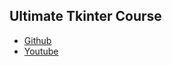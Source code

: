 ## Ultimate Tkinter Course


- [Github](https://github.com/clear-code-projects/tkinter-complete)
- [Youtube](https://www.youtube.com/watch?v=mop6g-c5HEY&t=64095s)